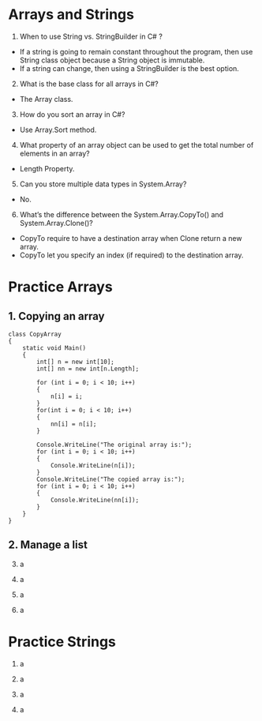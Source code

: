 # Arrays and Strings
1. When to use String vs. StringBuilder in C# ?
* If a string is going to remain constant throughout the program, then use String class object because a String object is immutable.
* If a string can change, then using a StringBuilder is the best option.

2. What is the base class for all arrays in C#?
* The Array class.

3. How do you sort an array in C#?
* Use Array.Sort method.

4. What property of an array object can be used to get the total number of elements in an array?
* Length Property.

5. Can you store multiple data types in System.Array?
* No.

6. What’s the difference between the System.Array.CopyTo() and System.Array.Clone()?
* CopyTo require to have a destination array when Clone return a new array.
* CopyTo let you specify an index (if required) to the destination array.

# Practice Arrays
## 1. Copying an array
```
class CopyArray
{
    static void Main()
    {
        int[] n = new int[10];
        int[] nn = new int[n.Length];

        for (int i = 0; i < 10; i++)
        {
            n[i] = i;
        }
        for(int i = 0; i < 10; i++)
        {
            nn[i] = n[i];
        }

        Console.WriteLine("The original array is:");
        for (int i = 0; i < 10; i++)
        {
            Console.WriteLine(n[i]);
        }
        Console.WriteLine("The copied array is:");
        for (int i = 0; i < 10; i++)
        {
            Console.WriteLine(nn[i]);
        }
    }
}
```


## 2. Manage a list


3. a


4. a


5. a


6. a


# Practice Strings
1. a


2. a


3. a


4. a

